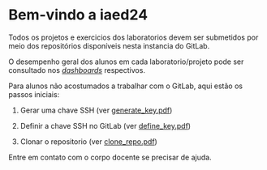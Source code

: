 # Bem-vindo a iaed24

Todos os projetos e exercicios dos laboratorios devem ser submetidos por meio dos repositórios disponíveis nesta instancia do GitLab.

O desempenho geral dos alunos em cada laboratorio/projeto pode ser consultado nos [_dashboards_](dashboard) respectivos.

Para alunos não acostumados a trabalhar com o GitLab, aqui estão os passos iniciais:

1. Gerar uma chave SSH (ver [generate_key.pdf](docs/generate_key.pdf))

2. Definir a chave SSH no GitLab (ver [define_key.pdf](docs/define_key.pdf))

3. Clonar o repositorio (ver [clone_repo.pdf](docs/clone_repo.pdf))

Entre em contato com o corpo docente se precisar de ajuda.


